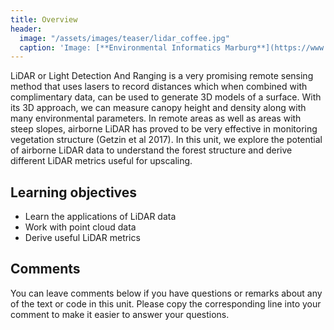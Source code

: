 ```yaml
---
title: Overview
header:
  image: "/assets/images/teaser/lidar_coffee.jpg"
  caption: 'Image: [**Environmental Informatics Marburg**](https://www.uni-marburg.de/en/fb19/disciplines/physisch/environmentalinformatics){:target="_blank"}'
---
```


LiDAR or Light Detection And Ranging is a very promising remote sensing method that uses lasers to record distances which when combined with complimentary data, can be used to generate 3D models of a surface. With its 3D approach, we can measure canopy height and density along with many environmental parameters. In remote areas as well as areas with steep slopes, airborne LiDAR has proved to be very effective in monitoring vegetation structure (Getzin et al 2017). In this unit, we explore the potential of airborne LiDAR data to understand the forest structure and derive different LiDAR metrics useful for upscaling. 

<!--more-->


## Learning objectives

* Learn the applications of LiDAR data 
* Work with point cloud data
* Derive useful LiDAR metrics

## Comments 

You can leave comments below if you have questions or remarks about any of the text or code in this unit. Please copy the corresponding line into your comment to make it easier to answer your questions.

<script src="https://utteranc.es/client.js" 
        repo="GeoMOER/moer-mpg-upscaling"
        issue-term="moer_mpg_upscaling_unit04_Overview" 
        theme="github-light" 
        crossorigin="anonymous" 
        async> 
</script> 
  